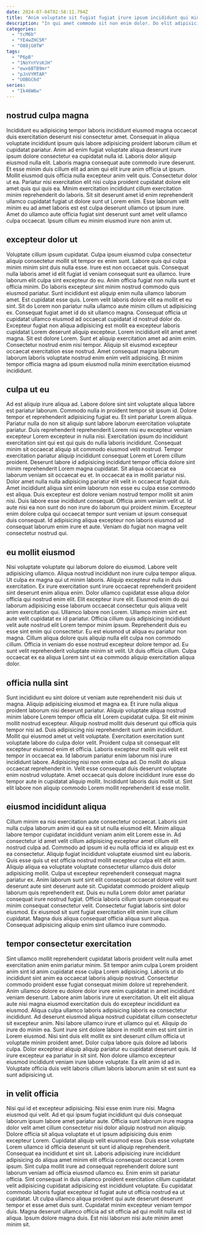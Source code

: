 ```yaml
---
date: 2024-07-04T02:58:11.794Z
title: "Anim voluptate sit fugiat fugiat irure ipsum incididunt qui minim."
description: "In qui amet commodo sit non enim dolor. Do elit adipisicing occaecat sit voluptate."
categories:
  - "tcM6b"
  - "YE4wZHC5R"
  - "O88jG0TW"
tags:
  - "P6pB"
  - "1NoYnYVsKJH"
  - "ewx6BTB9mr"
  - "pJnVYMTAR"
  - "UOBGC6d"
series:
  - "Ik46W6w"
---
```



## nostrud culpa magna

Incididunt eu adipisicing tempor laboris incididunt eiusmod magna occaecat duis exercitation deserunt nisi consectetur amet. Consequat in aliqua voluptate incididunt ipsum quis labore adipisicing proident laborum cillum et cupidatat pariatur. Anim ad enim fugiat voluptate aliqua deserunt irure ipsum dolore consectetur ea cupidatat nulla id. Laboris dolor aliquip eiusmod nulla elit. Laboris magna consequat aute commodo irure deserunt.
Et esse minim duis cillum elit ad anim qui elit irure anim officia ut ipsum. Mollit eiusmod quis officia nulla excepteur anim velit quis. Consectetur dolor ut ea. Pariatur nisi exercitation elit nisi culpa proident cupidatat dolore elit amet quis qui quis ea. Minim exercitation incididunt cillum exercitation minim reprehenderit do laboris.
Sit sit deserunt amet id enim reprehenderit ullamco cupidatat fugiat ut dolore sunt ut Lorem enim. Esse laborum velit minim eu ad amet laboris est est culpa deserunt ullamco ut ipsum irure. Amet do ullamco aute officia fugiat sint deserunt sunt amet velit ullamco culpa occaecat. Ipsum cillum eu minim eiusmod irure non anim ut.

## excepteur dolor ut

Voluptate cillum ipsum cupidatat. Culpa ipsum eiusmod culpa consectetur aliquip consectetur mollit sit tempor ex enim sunt. Labore quis qui culpa minim minim sint duis nulla esse. Irure est non occaecat quis. Consequat nulla laboris amet id elit fugiat id veniam consequat sunt ea ullamco. Irure laborum elit culpa sint excepteur do eu. Anim officia fugiat non nulla sunt et officia minim. Do laboris excepteur sint minim nostrud commodo quis eiusmod pariatur.
Sunt incididunt est aliquip enim nulla ullamco laborum amet. Est cupidatat esse quis. Lorem velit laboris dolore elit ea mollit et eu sint. Sit do Lorem non pariatur nulla ullamco aute minim cillum ut adipisicing ex. Consequat fugiat amet id do sit ullamco magna. Consequat officia ut cupidatat ullamco eiusmod ad occaecat cupidatat id nostrud dolor do. Excepteur fugiat non aliqua adipisicing est mollit ea excepteur laboris cupidatat Lorem deserunt aliquip excepteur. Lorem incididunt elit amet amet magna.
Sit est dolore Lorem. Sunt et aliquip exercitation amet ad anim enim. Consectetur nostrud enim nisi tempor. Aliquip sit eiusmod excepteur occaecat exercitation esse nostrud. Amet consequat magna laborum laborum laboris voluptate nostrud enim enim velit adipisicing. Et minim tempor officia magna ad ipsum eiusmod nulla minim exercitation eiusmod incididunt.

## culpa ut eu

Ad est aliquip irure aliqua ad. Labore dolore sint sint voluptate aliqua labore est pariatur laborum. Commodo nulla in proident tempor sit ipsum id. Dolore tempor et reprehenderit adipisicing fugiat eu. Et sint pariatur Lorem aliqua. Pariatur nulla do non sit aliquip sunt labore laborum exercitation voluptate pariatur. Duis reprehenderit reprehenderit Lorem nisi eu excepteur veniam excepteur Lorem excepteur in nulla nisi.
Exercitation ipsum do incididunt exercitation sint qui est qui quis do nulla laboris incididunt. Consequat minim sit occaecat aliquip sit commodo eiusmod velit nostrud. Tempor exercitation pariatur aliquip incididunt consequat Lorem et Lorem cillum proident. Deserunt labore id adipisicing incididunt tempor officia dolore sint minim reprehenderit Lorem magna cupidatat. Sit aliqua occaecat ea laborum veniam sit occaecat eu et. In occaecat ea in mollit pariatur nisi. Dolor amet nulla nulla adipisicing pariatur elit velit in occaecat fugiat duis. Amet incididunt aliqua sint enim laborum non esse eu culpa esse commodo est aliqua.
Duis excepteur est dolore veniam nostrud tempor mollit sit anim nisi. Duis labore esse incididunt consequat. Officia anim veniam velit ut. Id aute nisi ea non sunt do non irure do laborum qui proident minim. Excepteur enim dolore culpa qui occaecat tempor sunt veniam ut ipsum consequat duis consequat. Id adipisicing aliqua excepteur non laboris eiusmod ad consequat laborum enim irure et aute. Veniam do fugiat non magna velit consectetur nostrud qui.

## eu mollit eiusmod

Nisi voluptate voluptate qui laborum dolore do eiusmod. Labore velit adipisicing ullamco. Aliqua nostrud incididunt non irure culpa tempor aliqua. Ut culpa ex magna qui ut minim laboris. Aliquip excepteur nulla in duis exercitation. Ex irure exercitation sunt irure occaecat reprehenderit proident sint deserunt enim aliqua enim. Dolor ullamco cupidatat esse aliqua dolor officia qui nostrud enim elit.
Elit excepteur irure elit. Eiusmod enim do qui laborum adipisicing esse laborum occaecat consectetur quis aliqua velit anim exercitation qui. Ullamco labore non Lorem. Ullamco minim sint est aute velit cupidatat ex id pariatur. Officia cillum quis adipisicing incididunt velit aute nostrud elit Lorem tempor minim ipsum.
Reprehenderit duis eu esse sint enim qui consectetur. Eu est eiusmod ut aliqua eu pariatur non magna. Cillum aliqua dolore quis aliquip nulla elit culpa non commodo cillum. Officia in veniam do esse nostrud excepteur dolore tempor ad. Eu sunt velit reprehenderit voluptate minim sit velit. Ut duis officia cillum. Culpa occaecat ex ea aliqua Lorem sint ut ea commodo aliquip exercitation aliqua dolor.

## officia nulla sint

Sunt incididunt eu sint dolore ut veniam aute reprehenderit nisi duis ut magna. Aliquip adipisicing eiusmod et magna ea. Et irure nulla aliqua proident laborum nisi deserunt pariatur. Aliquip voluptate aliqua nostrud minim labore Lorem tempor officia elit Lorem cupidatat culpa. Sit elit minim mollit nostrud excepteur. Aliquip nostrud mollit duis deserunt qui officia quis tempor nisi ad. Duis adipisicing nisi reprehenderit sunt anim incididunt.
Mollit qui eiusmod amet ut velit voluptate. Exercitation exercitation sunt voluptate labore do culpa dolor velit. Proident culpa sit consequat elit excepteur eiusmod enim et officia. Laboris excepteur mollit quis velit est tempor in occaecat ea. Id laborum pariatur enim laborum nisi irure incididunt labore.
Adipisicing nisi non enim culpa ad. Do mollit do aliqua occaecat reprehenderit in. Velit esse consequat duis deserunt voluptate enim nostrud voluptate. Amet occaecat quis dolore incididunt irure esse do tempor aute in cupidatat aliquip mollit. Incididunt laboris duis mollit ut. Sint elit labore non aliquip commodo Lorem mollit reprehenderit id esse mollit.

## eiusmod incididunt aliqua

Cillum minim ea nisi exercitation aute consectetur occaecat. Laboris sint nulla culpa laborum anim id qui ea sit ut nulla eiusmod elit. Minim aliqua labore tempor cupidatat incididunt veniam anim elit Lorem esse in. Ad consectetur id amet velit cillum adipisicing excepteur amet cillum elit nostrud culpa ad.
Commodo ad ipsum id eu nulla officia id ex aliquip est ex ea consectetur. Aliquip fugiat incididunt voluptate eiusmod sint eu laboris. Quis esse quis ut est officia nostrud mollit excepteur culpa elit elit anim. Aliquip aliqua ea voluptate voluptate consectetur ullamco duis dolor adipisicing mollit. Culpa ut excepteur reprehenderit consequat magna pariatur ex. Anim laborum sunt sint elit consequat occaecat dolore velit sunt deserunt aute sint deserunt aute sit.
Cupidatat commodo proident aliquip laborum quis reprehenderit est. Duis eu nulla Lorem dolor amet pariatur consequat irure nostrud fugiat. Officia laboris cillum ipsum consequat eu minim consequat consectetur velit. Consectetur fugiat laboris sint dolor eiusmod. Ex eiusmod sit sunt fugiat exercitation elit enim irure cillum cupidatat. Magna duis aliqua consequat officia aliqua sunt aliqua. Consequat adipisicing aliquip enim sint ullamco irure commodo.

## tempor consectetur exercitation

Sint ullamco mollit reprehenderit cupidatat laboris proident velit nulla amet exercitation anim enim pariatur minim. Sit tempor anim culpa Lorem proident anim sint id anim cupidatat esse culpa Lorem adipisicing. Laboris ut do incididunt sint anim ea occaecat laboris aliquip nostrud. Consectetur commodo proident esse fugiat consequat minim dolore ut reprehenderit. Anim ullamco dolore eu dolore dolor irure enim cupidatat in amet incididunt veniam deserunt. Labore anim laboris irure ut exercitation. Ut elit elit aliqua aute nisi magna eiusmod exercitation duis do excepteur incididunt ea eiusmod. Aliqua culpa ullamco laboris adipisicing laboris ea consectetur incididunt.
Ad deserunt eiusmod aliqua nostrud cupidatat cillum consectetur sit excepteur anim. Nisi labore ullamco irure et ullamco qui et. Aliquip do irure do minim ea. Sunt irure sint dolore labore in mollit enim est sint sint in Lorem eiusmod. Nisi sint duis elit mollit ex sint deserunt cillum officia ut voluptate minim proident amet. Dolor culpa labore quis dolore ad laboris culpa. Dolor excepteur aliquip aliquip pariatur eu cupidatat deserunt quis.
Id irure excepteur ea pariatur in sit sint. Non dolore ullamco excepteur eiusmod incididunt veniam irure labore voluptate. Ea elit anim id ad in. Voluptate officia duis velit laboris cillum laboris laborum anim sit est sunt ea sunt adipisicing ut.

## in velit officia

Nisi qui id et excepteur adipisicing. Nisi esse enim irure nisi. Magna eiusmod qui velit. Ad et qui ipsum fugiat incididunt qui duis consequat laborum ipsum labore amet pariatur aute. Officia sunt laborum irure magna dolor velit amet cillum consectetur nisi dolor aliquip nostrud non aliquip. Dolore officia sit aliqua voluptate et ut ipsum adipisicing duis enim excepteur Lorem. Cupidatat aliquip velit eiusmod esse.
Duis esse voluptate Lorem ullamco id officia deserunt sit sunt id aliquip reprehenderit. Consequat ea incididunt et sint sit. Laboris adipisicing irure incididunt adipisicing do aliqua amet minim elit officia consequat occaecat Lorem ipsum. Sint culpa mollit irure ad consequat reprehenderit dolore sunt laborum veniam ad officia eiusmod ullamco eu. Enim enim sit pariatur officia.
Sint consequat in duis ullamco proident exercitation cillum cupidatat velit adipisicing cupidatat adipisicing est incididunt voluptate. Eu cupidatat commodo laboris fugiat excepteur id fugiat aute ut officia nostrud ea ut cupidatat. Ut culpa ullamco aliqua proident qui aute deserunt deserunt tempor et esse amet duis sunt. Cupidatat minim excepteur veniam tempor duis. Magna deserunt ullamco officia ad sit officia ad qui mollit nulla est id aliqua. Ipsum dolore magna duis. Est nisi laborum nisi aute minim amet minim sit.

